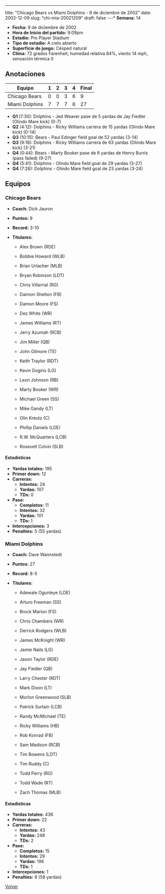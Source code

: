 ---
title: "Chicago Bears vs Miami Dolphins - 9 de diciembre de 2002"
date: 2002-12-09
slug: "chi-mia-20021209"
draft: false
---* **Semana:** 14
* **Fecha:** 9 de diciembre de 2002
* **Hora de Inicio del partido:** 9:09pm
* **Estadio:** Pro Player Stadium
* **Tipo de estadio:** A cielo abierto
* **Superficie de juego:** Césped natural
* **Clima:** 72 grados Farenheit, humedad relativa 84%, viento 14 mph, sensación térmica 0




## Anotaciones
| Equipo | 1 | 2 | 3 | 4 | Final |
|--------|---|---|---|---|-------|
| Chicago Bears  | 0 | 0 | 3 | 6  | 9 |
| Miami Dolphins  | 7 | 7 | 7 | 6  | 27 |
* **Q1** (7:30): Dolphins - Jed Weaver pase de 5 yardas de Jay Fiedler (Olindo Mare kick) (0-7)
* **Q2** (4:12): Dolphins - Ricky Williams carrera de 15 yardas (Olindo Mare kick) (0-14)
* **Q3** (10:15): Bears - Paul Edinger field goal de 52 yardas (3-14)
* **Q3** (9:16): Dolphins - Ricky Williams carrera de 63 yardas (Olindo Mare kick) (3-21)
* **Q4** (0:44): Bears - Marty Booker pase de 6 yardas de Henry Burris (pass failed) (9-27)
* **Q4** (5:41): Dolphins - Olindo Mare field goal de 29 yardas (3-27)
* **Q4** (7:26): Dolphins - Olindo Mare field goal de 23 yardas (3-24)


## Equipos


### Chicago Bears
* **Coach:** Dick Jauron
* **Puntos:** 9
* **Record:** 3-10
* **Titulares:** 

  * Alex Brown (RDE) 

  * Bobbie Howard (WLB) 

  * Brian Urlacher (MLB) 

  * Bryan Robinson (LDT) 

  * Chris Villarrial (RG) 

  * Daimon Shelton (FB) 

  * Damon Moore (FS) 

  * Dez White (WR) 

  * James Williams (RT) 

  * Jerry Azumah (RCB) 

  * Jim Miller (QB) 

  * John Gilmore (TE) 

  * Keith Traylor (RDT) 

  * Kevin Dogins (LG) 

  * Leon Johnson (RB) 

  * Marty Booker (WR) 

  * Michael Green (SS) 

  * Mike Gandy (LT) 

  * Olin Kreutz (C) 

  * Phillip Daniels (LDE) 

  * R.W. McQuarters (LCB) 

  * Rosevelt Colvin (SLB) 

#### Estadísticas
* **Yardas totales:** 195
* **Primer down:** 12
* **Carreras:**
  * **Intentos:** 24
  * **Yardas:** 107
  * **TDs:** 0
* **Pase:**
  * **Completos:** 11
  * **Intentos:** 32
  * **Yardas:** 101
  * **TDs:** 1
* **Intercepciones:** 3
* **Penalties:** 5 (55 yardas)

### Miami Dolphins
* **Coach:** Dave Wannstedt
* **Puntos:** 27
* **Record:** 8-5
* **Titulares:** 

  * Adewale Ogunleye (LDE) 

  * Arturo Freeman (SS) 

  * Brock Marion (FS) 

  * Chris Chambers (WR) 

  * Derrick Rodgers (WLB) 

  * James McKnight (WR) 

  * Jamie Nails (LG) 

  * Jason Taylor (RDE) 

  * Jay Fiedler (QB) 

  * Larry Chester (RDT) 

  * Mark Dixon (LT) 

  * Morlon Greenwood (SLB) 

  * Patrick Surtain (LCB) 

  * Randy McMichael (TE) 

  * Ricky Williams (HB) 

  * Rob Konrad (FB) 

  * Sam Madison (RCB) 

  * Tim Bowens (LDT) 

  * Tim Ruddy (C) 

  * Todd Perry (RG) 

  * Todd Wade (RT) 

  * Zach Thomas (MLB) 

#### Estadísticas
* **Yardas totales:** 436
* **Primer down:** 22
* **Carreras:**
  * **Intentos:** 43
  * **Yardas:** 248
  * **TDs:** 2
* **Pase:**
  * **Completos:** 15
  * **Intentos:** 29
  * **Yardas:** 196
  * **TDs:** 1
* **Intercepciones:** 1
* **Penalties:** 8 (58 yardas)


[Volver](/historia/2002)
